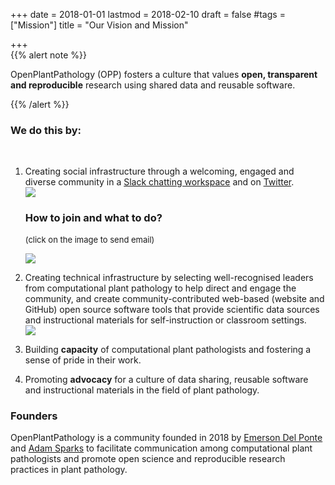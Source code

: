 +++
date = 2018-01-01
lastmod = 2018-02-10
draft = false
#tags = ["Mission"]
title = "Our Vision and Mission"

+++
<br>
{{% alert note %}}

OpenPlantPathology (OPP) fosters a culture that values <strong>open, transparent and reproducible</strong> research using shared data and reusable software.

{{% /alert %}}

<h3>We do this by:</h3><br>


<ol><li>Creating social infrastructure through a welcoming, engaged and diverse community in a <a href = "https://openplantpathology.slack.com" alt = "Open Plant Pathology Slack Workgroup" title = "Open Plant Pathology Slack Workgroup">Slack chatting workspace</a>  and on <a href = "https://twitter.com/OpenPlantPath/"> Twitter</a>. </li>

<img src ="/img/vision1.png">


<h3>How to join and what to do?</h3>

<font size = 2>(click on the image to send email)</font>

<a href = "mailto:openplantpathology@gmail.com" subject= "Interested to join your Slack Workgroup"><img src ="/img/vision2.png">
</a>

<li>Creating technical infrastructure by selecting well-recognised leaders from computational plant pathology to help direct and engage the community, and create community-contributed web-based (website and GitHub) open source software tools that provide scientific data sources and instructional materials for self-instruction or classroom settings.</li>


<img src ="/img/vision3.png">


<li><p>Building <strong>capacity</strong> of computational plant pathologists and fostering a sense of pride in their work.</p></li>

<li><p>Promoting <strong>advocacy</strong> for a culture of data sharing, reusable software and instructional materials in the field of plant pathology.</p></li>
</ol>


<h3>Founders</h3>

OpenPlantPathology is a community founded in 2018 by <a href = "https://delpontelab.netlify.com/pages/emerson-delponte/"> Emerson Del Ponte</a> and <a href= "https://adamhsparks.github.io/">Adam Sparks</a> to facilitate communication among computational plant pathologists and promote open science and reproducible research practices in plant pathology.</p>
